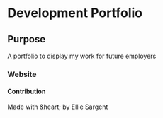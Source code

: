 # Development Portfolio

## Purpose
A portfolio to display my work for future employers

### Website


#### Contribution
Made with &heart; by Ellie Sargent
